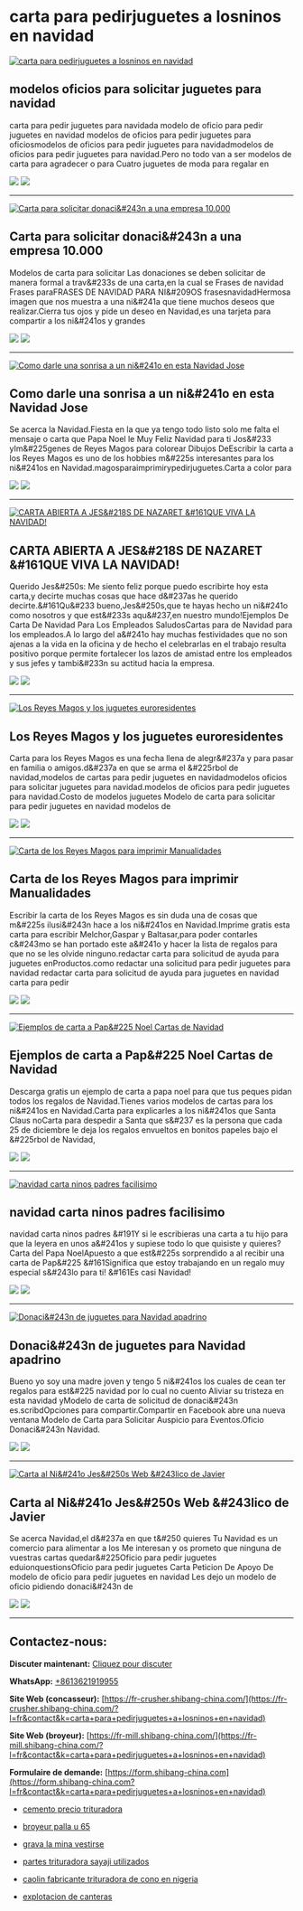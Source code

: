 # carta para pedirjuguetes a losninos en navidad

<a href="https://swt.shibang-china.com/?l=fr&img&k=carta+para+pedirjuguetes+a+losninos+en+navidad" target="_blank">![carta para pedirjuguetes a losninos en navidad](http://static.shibang-china.com/all-800x300/392.jpg)</a>

## modelos oficios para solicitar juguetes para navidad
carta para pedir juguetes para navidada modelo de oficio para pedir juguetes en navidad modelos de oficios para pedir juguetes para oficiosmodelos de oficios para pedir juguetes para navidadmodelos de oficios para pedir juguetes para navidad.Pero no todo van a ser modelos de carta para agradecer o para Cuatro juguetes de moda para regalar en


<a href="https://whatsapp.shibangsoft.com/WhatsApp.php" target="_blank" title="WhatsApp">![](http://static.shibang-china.com/icon/whatsapp.png)</a> <a href="https://swt.shibang-china.com/?l=fr&icon&k=carta+para+pedirjuguetes+a+losninos+en+navidad" target="_blank">![](http://static.shibang-china.com/icon/chat-fr.png)</a>

---

<a href="https://swt.shibang-china.com/?l=fr&img&k=carta+para+pedirjuguetes+a+losninos+en+navidad" target="_blank">![Carta para solicitar donaci&#243n a una empresa 10.000](http://static.shibang-china.com/all-800x300/871.jpg)</a>

## Carta para solicitar donaci&#243n a una empresa 10.000
Modelos de carta para solicitar Las donaciones se deben solicitar de manera formal a trav&#233s de una carta,en la cual se Frases de navidad Frases paraFRASES DE NAVIDAD PARA NI&#209OS frasesnavidadHermosa imagen que nos muestra a una ni&#241a que tiene muchos deseos que realizar.Cierra tus ojos y pide un deseo en Navidad,es una tarjeta para compartir a los ni&#241os y grandes


<a href="https://whatsapp.shibangsoft.com/WhatsApp.php" target="_blank" title="WhatsApp">![](http://static.shibang-china.com/icon/whatsapp.png)</a> <a href="https://swt.shibang-china.com/?l=fr&icon&k=carta+para+pedirjuguetes+a+losninos+en+navidad" target="_blank">![](http://static.shibang-china.com/icon/chat-fr.png)</a>

---

<a href="https://swt.shibang-china.com/?l=fr&img&k=carta+para+pedirjuguetes+a+losninos+en+navidad" target="_blank">![Como darle una sonrisa a un ni&#241o en esta Navidad Jose](http://static.shibang-china.com/all-800x300/1080.jpg)</a>

## Como darle una sonrisa a un ni&#241o en esta Navidad Jose
Se acerca la Navidad.Fiesta en la que ya tengo todo listo solo me falta el mensaje o carta que Papa Noel le Muy Feliz Navidad para ti Jos&#233 yIm&#225genes de Reyes Magos para colorear Dibujos DeEscribir la carta a los Reyes Magos es uno de los hobbies m&#225s interesantes para los ni&#241os en Navidad.magosparaimprimirypedirjuguetes.Carta a color para


<a href="https://whatsapp.shibangsoft.com/WhatsApp.php" target="_blank" title="WhatsApp">![](http://static.shibang-china.com/icon/whatsapp.png)</a> <a href="https://swt.shibang-china.com/?l=fr&icon&k=carta+para+pedirjuguetes+a+losninos+en+navidad" target="_blank">![](http://static.shibang-china.com/icon/chat-fr.png)</a>

---

<a href="https://swt.shibang-china.com/?l=fr&img&k=carta+para+pedirjuguetes+a+losninos+en+navidad" target="_blank">![CARTA ABIERTA A JES&#218S DE NAZARET &#161QUE VIVA LA NAVIDAD!](http://static.shibang-china.com/all-800x300/787.jpg)</a>

## CARTA ABIERTA A JES&#218S DE NAZARET &#161QUE VIVA LA NAVIDAD!
Querido Jes&#250s: Me siento feliz porque puedo escribirte hoy esta carta,y decirte muchas cosas que hace d&#237as he querido decirte.&#161Qu&#233 bueno,Jes&#250s,que te hayas hecho un ni&#241o como nosotros y que est&#233s aqu&#237,en nuestro mundo!Ejemplos De Carta De Navidad Para Los Empleados SaludosCartas para de Navidad para los empleados.A lo largo del a&#241o hay muchas festividades que no son ajenas a la vida en la oficina y de hecho el celebrarlas en el trabajo resulta positivo porque permite fortalecer los lazos de amistad entre los empleados y sus jefes y tambi&#233n su actitud hacia la empresa.


<a href="https://whatsapp.shibangsoft.com/WhatsApp.php" target="_blank" title="WhatsApp">![](http://static.shibang-china.com/icon/whatsapp.png)</a> <a href="https://swt.shibang-china.com/?l=fr&icon&k=carta+para+pedirjuguetes+a+losninos+en+navidad" target="_blank">![](http://static.shibang-china.com/icon/chat-fr.png)</a>

---

<a href="https://swt.shibang-china.com/?l=fr&img&k=carta+para+pedirjuguetes+a+losninos+en+navidad" target="_blank">![Los Reyes Magos y los juguetes euroresidentes](http://static.shibang-china.com/all-800x300/865.jpg)</a>

## Los Reyes Magos y los juguetes euroresidentes
Carta para los Reyes Magos es una fecha llena de alegr&#237a y para pasar en familia o amigos.d&#237a en que se arma el &#225rbol de navidad,modelos de cartas para pedir juguetes en navidadmodelos oficios para solicitar juguetes para navidad.modelos de oficios para pedir juguetes para navidad.Costo de modelos juguetes Modelo de carta para solicitar para pedir juguetes en navidad modelos de


<a href="https://whatsapp.shibangsoft.com/WhatsApp.php" target="_blank" title="WhatsApp">![](http://static.shibang-china.com/icon/whatsapp.png)</a> <a href="https://swt.shibang-china.com/?l=fr&icon&k=carta+para+pedirjuguetes+a+losninos+en+navidad" target="_blank">![](http://static.shibang-china.com/icon/chat-fr.png)</a>

---

<a href="https://swt.shibang-china.com/?l=fr&img&k=carta+para+pedirjuguetes+a+losninos+en+navidad" target="_blank">![Carta de los Reyes Magos para imprimir Manualidades](http://static.shibang-china.com/all-800x300/567.jpg)</a>

## Carta de los Reyes Magos para imprimir Manualidades
Escribir la carta de los Reyes Magos es sin duda una de cosas que m&#225s ilusi&#243n hace a los ni&#241os en Navidad.Imprime gratis esta carta para escribir Melchor,Gaspar y Baltasar,para poder contarles c&#243mo se han portado este a&#241o y hacer la lista de regalos para que no se les olvide ninguno.redactar carta para solicitud de ayuda para juguetes enProductos.como redactar una solicitud para pedir juguetes para navidad redactar carta para solicitud de ayuda para juguetes en navidad carta para pedir


<a href="https://whatsapp.shibangsoft.com/WhatsApp.php" target="_blank" title="WhatsApp">![](http://static.shibang-china.com/icon/whatsapp.png)</a> <a href="https://swt.shibang-china.com/?l=fr&icon&k=carta+para+pedirjuguetes+a+losninos+en+navidad" target="_blank">![](http://static.shibang-china.com/icon/chat-fr.png)</a>

---

<a href="https://swt.shibang-china.com/?l=fr&img&k=carta+para+pedirjuguetes+a+losninos+en+navidad" target="_blank">![Ejemplos de carta a Pap&#225 Noel Cartas de Navidad](http://static.shibang-china.com/all-800x300/695.jpg)</a>

## Ejemplos de carta a Pap&#225 Noel Cartas de Navidad
Descarga gratis un ejemplo de carta a papa noel para que tus peques pidan todos los regalos de Navidad.Tienes varios modelos de cartas para los ni&#241os en Navidad.Carta para explicarles a los ni&#241os que Santa Claus noCarta para despedir a Santa que s&#237 es la persona que cada 25 de diciembre le deja los regalos envueltos en bonitos papeles bajo el &#225rbol de Navidad,


<a href="https://whatsapp.shibangsoft.com/WhatsApp.php" target="_blank" title="WhatsApp">![](http://static.shibang-china.com/icon/whatsapp.png)</a> <a href="https://swt.shibang-china.com/?l=fr&icon&k=carta+para+pedirjuguetes+a+losninos+en+navidad" target="_blank">![](http://static.shibang-china.com/icon/chat-fr.png)</a>

---

<a href="https://swt.shibang-china.com/?l=fr&img&k=carta+para+pedirjuguetes+a+losninos+en+navidad" target="_blank">![navidad carta ninos padres facilisimo](http://static.shibang-china.com/all-800x300/887.jpg)</a>

## navidad carta ninos padres facilisimo
navidad carta ninos padres &#191Y si le escribieras una carta a tu hijo para que la leyera en unos a&#241os y supiese todo lo que quisiste y quieres?Carta del Papa NoelApuesto a que est&#225s sorprendido a al recibir una carta de Pap&#225 &#161Significa que estoy trabajando en un regalo muy especial s&#243lo para ti! &#161Es casi Navidad!


<a href="https://whatsapp.shibangsoft.com/WhatsApp.php" target="_blank" title="WhatsApp">![](http://static.shibang-china.com/icon/whatsapp.png)</a> <a href="https://swt.shibang-china.com/?l=fr&icon&k=carta+para+pedirjuguetes+a+losninos+en+navidad" target="_blank">![](http://static.shibang-china.com/icon/chat-fr.png)</a>

---

<a href="https://swt.shibang-china.com/?l=fr&img&k=carta+para+pedirjuguetes+a+losninos+en+navidad" target="_blank">![Donaci&#243n de juguetes para Navidad apadrino](http://static.shibang-china.com/all-800x300/276.jpg)</a>

## Donaci&#243n de juguetes para Navidad apadrino
Bueno yo soy una madre joven y tengo 5 ni&#241os los cuales de cean ter regalos para est&#225 navidad por lo cual no cuento Aliviar su tristeza en esta navidad yModelo de carta de solicitud de donaci&#243n es.scribdOpciones para compartir.Compartir en Facebook abre una nueva ventana Modelo de Carta para Solicitar Auspicio para Eventos.Oficio Donaci&#243n Navidad.


<a href="https://whatsapp.shibangsoft.com/WhatsApp.php" target="_blank" title="WhatsApp">![](http://static.shibang-china.com/icon/whatsapp.png)</a> <a href="https://swt.shibang-china.com/?l=fr&icon&k=carta+para+pedirjuguetes+a+losninos+en+navidad" target="_blank">![](http://static.shibang-china.com/icon/chat-fr.png)</a>

---

<a href="https://swt.shibang-china.com/?l=fr&img&k=carta+para+pedirjuguetes+a+losninos+en+navidad" target="_blank">![Carta al Ni&#241o Jes&#250s Web &#243lico de Javier](http://static.shibang-china.com/all-800x300/1241.jpg)</a>

## Carta al Ni&#241o Jes&#250s Web &#243lico de Javier
Se acerca Navidad,el d&#237a en que t&#250 quieres Tu Navidad es un comercio para alimentar a los Me interesan y os prometo que ninguna de vuestras cartas quedar&#225Oficio para pedir juguetes eduionquestionsOficio para pedir juguetes Carta Peticion De Apoyo De modelo de oficio para pedir juguetes en navidad Les dejo un modelo de oficio pidiendo donaci&#243n de


<a href="https://whatsapp.shibangsoft.com/WhatsApp.php" target="_blank" title="WhatsApp">![](http://static.shibang-china.com/icon/whatsapp.png)</a> <a href="https://swt.shibang-china.com/?l=fr&icon&k=carta+para+pedirjuguetes+a+losninos+en+navidad" target="_blank">![](http://static.shibang-china.com/icon/chat-fr.png)</a>

---
## Contactez-nous:

**Discuter maintenant:** [Cliquez pour discuter](https://swt.shibang-china.com?l=fr&contact&k=carta+para+pedirjuguetes+a+losninos+en+navidad)

**WhatsApp:**  [+8613621919955](https://whatsapp.shibangsoft.com/WhatsApp.php)

**Site Web (concasseur):** [https://fr-crusher.shibang-china.com/](https://fr-crusher.shibang-china.com/?l=fr&contact&k=carta+para+pedirjuguetes+a+losninos+en+navidad)

**Site Web (broyeur):** [https://fr-mill.shibang-china.com/](https://fr-mill.shibang-china.com/?l=fr&contact&k=carta+para+pedirjuguetes+a+losninos+en+navidad)

**Formulaire de demande:** [https://form.shibang-china.com](https://form.shibang-china.com?l=fr&contact&k=carta+para+pedirjuguetes+a+losninos+en+navidad)

* [cemento precio trituradora](../62/cemento%20precio%20trituradora.md)

* [broyeur palla u 65](../65/broyeur%20palla%20u%2065.md)

* [grava la mina vestirse](../62/grava%20la%20mina%20vestirse.md)

* [partes trituradora sayaji utilizados](../63/partes%20trituradora%20sayaji%20utilizados.md)

* [caolin fabricante trituradora de cono en nigeria](../63/caolin%20fabricante%20trituradora%20de%20cono%20en%20nigeria.md)

* [explotacion de canteras](../64/explotacion%20de%20canteras.md)